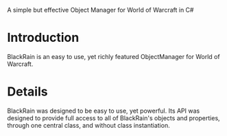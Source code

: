 A simple but effective Object Manager for World of Warcraft in C#

# Introduction #

BlackRain is an easy to use, yet richly featured ObjectManager for World of Warcraft.


# Details #

BlackRain was designed to be easy to use, yet powerful. Its API was designed to provide full access to all of BlackRain's objects and properties, through one central class, and without class instantiation.